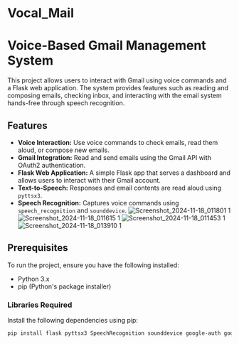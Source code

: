 # Vocal_Mail

# Voice-Based Gmail Management System

This project allows users to interact with Gmail using voice commands and a Flask web application. The system provides features such as reading and composing emails, checking inbox, and interacting with the email system hands-free through speech recognition.

## Features
- **Voice Interaction:** Use voice commands to check emails, read them aloud, or compose new emails.
- **Gmail Integration:** Read and send emails using the Gmail API with OAuth2 authentication.
- **Flask Web Application:** A simple Flask app that serves a dashboard and allows users to interact with their Gmail account.
- **Text-to-Speech:** Responses and email contents are read aloud using `pyttsx3`.
- **Speech Recognition:** Captures voice commands using `speech_recognition` and `sounddevice`.
![Screenshot_2024-11-18_011801 1](https://github.com/user-attachments/assets/fceeae67-9bab-4239-954d-775cb8defc01)
![Screenshot_2024-11-18_011615 1](https://github.com/user-attachments/assets/2363df8d-7cf3-43c6-9419-bc20dbd01f0d)
![Screenshot_2024-11-18_011453 1](https://github.com/user-attachments/assets/76a1d6f8-d245-4942-bbef-46064d533454)
![Screenshot_2024-11-18_013910 1](https://github.com/user-attachments/assets/fcd20d93-c941-4944-b883-70083e5d8663)






## Prerequisites
To run the project, ensure you have the following installed:

- Python 3.x
- pip (Python's package installer)

### Libraries Required
Install the following dependencies using pip:

```bash
pip install flask pyttsx3 SpeechRecognition sounddevice google-auth google-auth-oauthlib google-api-python-client numpy






